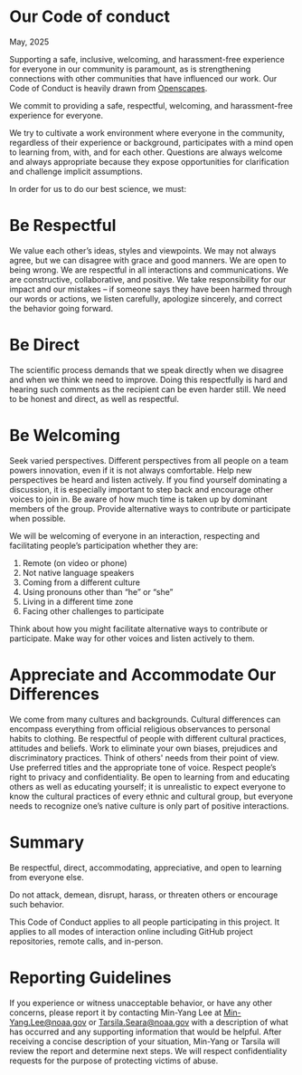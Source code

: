 # Our Code of conduct
May, 2025

Supporting a safe, inclusive, welcoming, and harassment-free experience for everyone in our community is paramount, as is strengthening connections with other communities that have influenced our work. Our Code of Conduct is heavily drawn from [Openscapes](https://www.openscapes.org/code-of-conduct).

We commit to providing a safe, respectful, welcoming, and harassment-free experience for everyone.

We try to cultivate a work environment where everyone in the community, regardless of their experience or background, participates with a mind open to learning from, with, and for each other. Questions are always welcome and always appropriate because they expose opportunities for clarification and challenge implicit assumptions.

In order for us to do our best science, we must:

# Be Respectful

We value each other’s ideas, styles and viewpoints. We may not always agree, but we can disagree with grace and good manners.  We are open to being wrong.  We are respectful in all interactions and communications.  We are constructive, collaborative,  and positive.   We take responsibility for our impact and our mistakes – if someone says they have been harmed through our words or actions, we listen carefully,  apologize sincerely, and correct the behavior going forward.

# Be Direct 

The scientific process demands that we speak directly when we disagree and when we think we need to improve. Doing this respectfully is hard and hearing such comments as the recipient can be even harder still. We need to be honest and direct, as well as respectful.

# Be Welcoming 

Seek varied perspectives. Different perspectives from all people on a team powers innovation, even if it is not always comfortable. Help new perspectives be heard and listen actively. If you find yourself dominating a discussion, it is especially important to step back and encourage other voices to join in. Be aware of how much time is taken up by dominant members of the group. Provide alternative ways to contribute or participate when possible.

We will be welcoming of everyone in an interaction, respecting and facilitating people’s participation whether they are:

1.    Remote (on video or phone)
1.    Not native language speakers
1.    Coming from a different culture
1.    Using pronouns other than “he” or “she”
1.    Living in a different time zone
1.    Facing other challenges to participate

Think about how you might facilitate alternative ways to contribute or participate.  Make way for other voices and listen actively to them.

# Appreciate and Accommodate Our Differences

We come from many cultures and backgrounds. Cultural differences can encompass everything from official religious observances to personal habits to clothing. Be respectful of people with different cultural practices, attitudes and beliefs. Work to eliminate your own biases, prejudices and discriminatory practices. Think of others' needs from their point of view. Use preferred titles and the appropriate tone of voice. Respect people’s right to privacy and confidentiality. Be open to learning from and educating others as well as educating yourself; it is unrealistic to expect everyone to know the cultural practices of every ethnic and cultural group, but everyone needs to recognize one’s native culture is only part of positive interactions.


# Summary

Be respectful, direct, accommodating, appreciative, and open to learning from everyone else.

Do not attack, demean, disrupt, harass, or threaten others or encourage such behavior.

This Code of Conduct applies to all people participating in this project. It applies to all modes of interaction online including GitHub project repositories, remote calls, and in-person.


# Reporting Guidelines

If you experience or witness unacceptable behavior, or have any other concerns, please report it by contacting Min-Yang Lee at Min-Yang.Lee@noaa.gov or Tarsila.Seara@noaa.gov with a description of what has occurred and any supporting information that would be helpful. After receiving a concise description of your situation, Min-Yang or Tarsila will review the report and determine next steps. We will respect confidentiality requests for the purpose of protecting victims of abuse.
